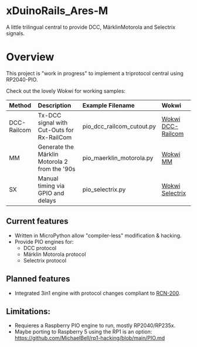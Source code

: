 # xDuinoRails_Ares-M

A little trilingual central to provide DCC, MärklinMotorola and Selectrix signals.

# Overview
This project is "work in progress" to implement a triprotocol central using RP2040-PIO. 

Check out the lovely Wokwi for working samples:

| Method | Description | Example Filename | Wokwi |
| :--- | :--- | :--- | :--- |
| DCC-Railcom | Tx-DCC signal with Cut-Outs for Rx-RailCom | pio_dcc_railcom_cutout.py | [Wokwi DCC-Railcom](https://wokwi.com/projects/410567170220693505) |
| MM | Generate the Märklin Motorola 2 from the '90s | pio_maerklin_motorola.py | [Wokwi MM](https://wokwi.com/projects/443738742791247873) |
| SX | Manual timing via GPIO and delays | pio_selectrix.py | [Wokwi Selectrix](https://wokwi.com/projects/443741787827934209) |

## Current features
- Written in MicroPython allow "compiler-less" modification & hacking.
- Provide PIO engines for:
  * DCC protocol
  * Märklin Motorola protocol
  * Selectrix protocol

## Planned features
- Integrated 3in1 engine with protocol changes compliant to [RCN-200](https://normen.railcommunity.de/RCN-200.pdf).

## Limitations:
- Requieres a Raspberry PIO engine to run, mostly RP2040/RP235x.
- Maybe porting to Raspberry 5 using the RP1 is an option: https://github.com/MichaelBell/rp1-hacking/blob/main/PIO.md
